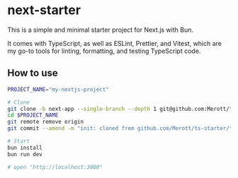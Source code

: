 # next-starter

This is a simple and minimal starter project for Next.js with Bun.

It comes with TypeScript, as well as ESLint, Prettier, and Vitest, which are my go-to tools for linting, formatting, and testing TypeScript code.

## How to use

```bash
PROJECT_NAME="my-nextjs-project"

# Clone
git clone -b next-app --single-branch --depth 1 git@github.com:Merott/ts-starter.git $PROJECT_NAME
cd $PROJECT_NAME
git remote remove origin
git commit --amend -m "init: cloned from github.com/Merott/ts-starter/tree/next-app"

# Start
bun install
bun run dev

# open "http://localhost:3000"
```
